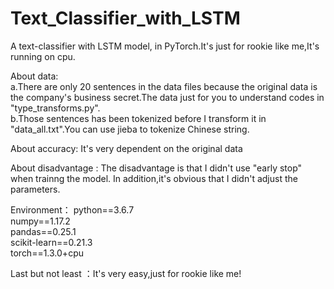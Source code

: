 # Text_Classifier_with_LSTM  

A text-classifier with LSTM model, in PyTorch.It's just for rookie like me,It's running on cpu.  

About data:  
    a.There are only 20 sentences in the data files because the original data is the company's business secret.The data just for you to         understand codes in "type_transforms.py".  
    b.Those sentences has been tokenized before I transform it in "data_all.txt".You can use jieba to tokenize Chinese string.  
    
About accuracy: It's very dependent on the original data  

About disadvantage : The disadvantage is that I didn't use "early stop" when trainng the model. In addition,it's obvious that I didn't      adjust the parameters. 

Environment：
    python==3.6.7  
    numpy==1.17.2  
    pandas==0.25.1  
    scikit-learn==0.21.3  
    torch==1.3.0+cpu  
    
Last but not least ：It's very easy,just for rookie like me!
